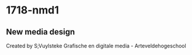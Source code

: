 # 1718-nmd1


## New media design

Created by S;Vuylsteke
Grafische en digitale media - Arteveldehogeschool 